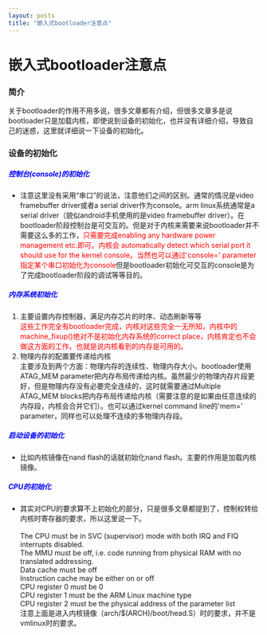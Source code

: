 ```yaml
---
layout: posts
title: "嵌入式bootloader注意点"
---
```


# 嵌入式bootloader注意点
### 简介
关于bootloader的作用不用多说，很多文章都有介绍，但很多文章多是说bootloader只是加载内核，即使说到设备的初始化，也并没有详细介绍，导致自己的迷惑，这里就详细说一下设备的初始化。
### 设备的初始化
##### <font color="blue">控制台(console)的初始化</font>

* 注意这里没有采用“串口”的说法，注意他们之间的区别。通常的情况是video framebuffer driver或者a serial driver作为console。arm linux系统通常是a serial driver（貌似android手机使用的是video framebuffer driver）。在bootloader阶段控制台是可交互的。但是对于内核来需要来说bootloader并不需要这么多的工作，<font color="red">只需要完成enabling any hardware power management etc.即可。内核会 automatically detect which serial port it should use for the kernel console。当然也可以通过'console=' parameter指定某个串口初始化为console</font>但是bootloader初始化可交互的console是为了完成bootloader阶段的调试等等目的。

##### <font color="blue">内存系统初始化</font>

1. 主要设置内存控制器，满足内存芯片的时序、动态刷新等等<br><font color="red">这些工作完全有bootloader完成，内核对这些完全一无所知，内核中的machine_fixup()绝对不是初始化内存系统的correct place，内核肯定也不会做这方面的工作。也就是说内核看到的内存是可用的。</font>
2. 物理内存的配置要传递给内核<br>
主要涉及到两个方面：物理内存的连续性、物理内存大小。bootloader使用ATAG_MEM parameter把内存布局传递给内核。虽然最少的物理内存片段更好，但是物理内存没有必要完全连续的，这时就需要通过Multiple ATAG_MEM blocks把内存布局传递给内核（需要注意的是如果由任意连续的内存段，内核会合并它们）。也可以通过kernel command line的'mem=' parameter，同样也可以处理不连续的多物理内存段。

##### <font color="blue">启动设备的初始化</font>

* 比如内核镜像在nand flash的话就初始化nand flash。主要的作用是加载内核镜像。

##### <font color="blue">CPU的初始化</font>

* 其实对CPU的要求算不上初始化的部分，只是很多文章都提到了，控制权转给内核时寄存器的要求，所以这里说一下。<br><br>
The CPU must be in SVC (supervisor) mode with both IRQ and FIQ interrupts disabled.<br>
The MMU must be off, i.e. code running from physical RAM with no translated addressing.<br>
Data cache must be off<br>
Instruction cache may be either on or off<br>
CPU register 0 must be 0<br>
CPU register 1 must be the ARM Linux machine type<br>
CPU register 2 must be the physical address of the parameter list<br>
注意上面是进入内核镜像（arch/$(ARCH)/boot/head.S）时的要求，并不是vmlinux时的要求。